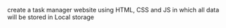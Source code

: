 create a task manager website using HTML, CSS and JS in which all data will be stored in Local storage